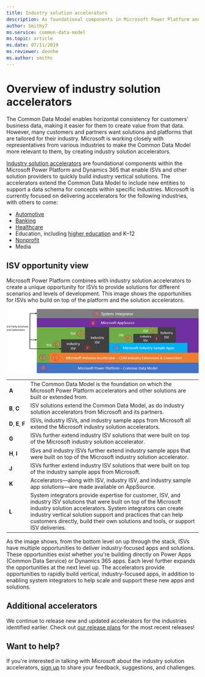 ```yaml
---
title: Industry solution accelerators
description: As foundational components in Microsoft Power Platform and Dynamics 365, industry accelerators enable ISVs and other solution providers to quickly build industry vertical solutions.
author: Smithy7
ms.service: common-data-model
ms.topic: article
ms.date: 07/11/2019
ms.reviewer: deonhe
ms.author: smithc
---
```


# Overview of industry solution accelerators

The Common Data Model enables horizontal consistency for customers' business data, making it easier for them to create value from that data. However, many customers and partners want solutions and platforms that are tailored for their industry. Microsoft is working closely with representatives from various industries to make the Common Data Model more relevant to them, by creating industry solution accelerators.
<!--This is the only article in the conceptual section that refers to Microsoft Power Platform. Is that the branding we want to move toward throughout the articles? Should we define it here, or maybe link to the main powerplatform page on Msft.com?-->
[Industry solution accelerators](https://community.dynamics.com/365/b/dynamics365isvsuccess/archive/2018/08/01/dynamics-365-brings-industry-focus-through-the-microsoft-power-platform-and-solution-accelerators) are foundational components within the Microsoft Power Platform and Dynamics 365 that enable ISVs and other solution providers to quickly build industry vertical solutions. The accelerators extend the Common Data Model to include new entities to support a data schema for concepts within specific industries. Microsoft is currently focused on delivering accelerators for the following industries, with others to come:

-	[Automotive](automotive-accelerator.md)
-	[Banking](banking-accelerator.md)
-   [Healthcare](health-accelerator.md)
-	Education, including [higher education](hied-accelerator.md) and K&ndash;12
-	[Nonprofit](nfp-accelerator.md)
-	Media

## ISV opportunity view
Microsoft Power Platform combines with industry solution accelerators to create a unique opportunity for ISVs to provide solutions for different scenarios and levels of development. This image shows the opportunities for ISVs who build on top of the platform and the solution accelerators.
<!--About the text labels in the following graphic: "SI" should be "System integrators." "Microsoft Industry Sample Apps" should be "Microsoft industry sample apps." "Microsoft Industry Accelerator - CDM Industry Extensions & Connectors" should be "Microsoft industry accelerators and Common Data Model industry extensions and connectors." I don't know what the hyphen in the bottommost label is trying to say. Should it be "Microsoft Power Platform (Common Data Model)", "Common Data Model (Microsoft Power Platform)", or can it simply be "Common Data Model"? Also, the callout should be "Third-party solutions and connectors".-->
![ISV opportunity view](media/isv-layered-opportunity_mockup.png "ISV opportunity view")
<!--What do you think of organizing the explanatory text this way? I was going to suggest adding numbers off to the side of the layers, but then I realized that the point of the graphic is actually conveyed by the color blocks, not so much the layers.-->
|           |            |
|-----------|------------|
| **A** | The Common Data Model is the foundation on which the Microsoft Power Platform accelerators and other solutions are built or extended from. <!--Edit okay? As noted above, I was confused by what the hyphen between Microsoft Power Platform and the Common Data Model was signifying.--> |
| **B**, **C** | ISV solutions extend the Common Data Model, as do industry solution accelerators from Microsoft and its partners.|
| **D**,&nbsp;**E**,&nbsp;**F** | ISVs, industry ISVs, and industry sample apps from Microsoft all extend the Microsoft industry solution accelerators.|
| **G** | ISVs further extend industry ISV solutions that were built on top of the Microsoft industry solution accelerator.|
| **H**, **I** | ISvs and industry ISVs further extend industry sample apps that were built on top of the Microsoft industry solution accelerator. |
| **J** | ISVs further extend industry ISV solutions that were built on top of the industry sample apps from Microsoft.|
| **K** | Accelerators&mdash;along with ISV, industry ISV, and industry sample app solutions&mdash;are made available on AppSource.|
| **L** | System integrators provide expertise for customer, ISV, and industry ISV solutions that were built on top of the Microsoft industry solution accelerators. System integrators can create industry vertical solution support and practices that can help customers directly, build their own solutions and tools, or support ISV deliveries.|

As the image shows, from the bottom level on up through the stack, ISVs have multiple opportunities to deliver industry-focused apps and solutions. These opportunities exist whether you're building directly on Power Apps (Common Data Service) or Dynamics 365 apps. Each level further expands the opportunities at the next level up. The accelerators provide opportunities to rapidly build vertical, industry-focused apps, in addition to enabling system integrators to help scale and support these new apps and solutions.

<!--Please check the following link. I thought it would be nice to point the reader somewhere, but maybe there's a better place than this one specifically for accelerators?-->
## Additional accelerators
We continue to release new and updated accelerators for the industries identified earlier. Check out [our release plans](https://dynamics.microsoft.com/en-us/business-applications/product-updates/) for the most recent releases!

## Want to help?
If you're interested in talking with Microsoft about the industry solution accelerators, [sign up](https://experienceisv.microsoftcrmportals.com/engage/) to share your feedback, suggestions, and challenges.
